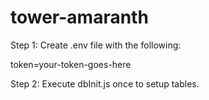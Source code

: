 # tower-amaranth

Step 1: Create .env file with the following:

token=your-token-goes-here

Step 2: Execute dbInit.js once to setup tables.